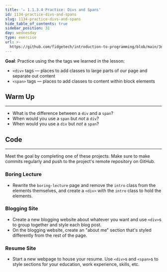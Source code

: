 ```yaml
---
title: '✏️ 1.1.3.4 Practice: Divs and Spans'
id: 1134-practice-divs-and-spans
slug: 1134-practice-divs-and-spans
hide_table_of_contents: true
sidebar_position: 31
day: wednesday
type: exercise
url: >-
  https://github.com/fidgetech/introduction-to-programming/blob/main/3d_classwork_practice_divs_and_spans.md
---
```


**Goal**: Practice using the the tags we learned in the lesson:

* `<div>` tags — places to add classes to large parts of our page and separate out content
* `<span>` tags — places to add classes to content within block elements

## Warm Up
---

* What is the difference between a `div` and a `span`?
* When would you use a `span` but _not_ a `div`?
* When would you use a `div` but _not_ a `span`?

## Code
---

Meet the goal by completing one of these projects. Make sure to make commits regularly and push to the project's remote repository on GitHub.

### Boring Lecture

* Rewrite the `boring-lecture` page and remove the `intro` class from the elements themselves, and create a `<div>` with the `intro` class to hold the elements.

### Blogging Site

* Create a new blogging website about whatever you want and use `<div>`s to group together and style each blog post.
* On the blogging website, create an "about me" section that's styled differently from the rest of the page.

### Resume Site

* Start a new webpage to house your resume. Use `<div>`s and `<span>`s to style sections for your education, work experience, skills, etc.
